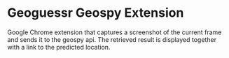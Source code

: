 # Geoguessr Geospy Extension

Google Chrome extension that captures a screenshot of the current frame and sends it to the geospy api.
The retrieved result is displayed together with a link to the predicted location.